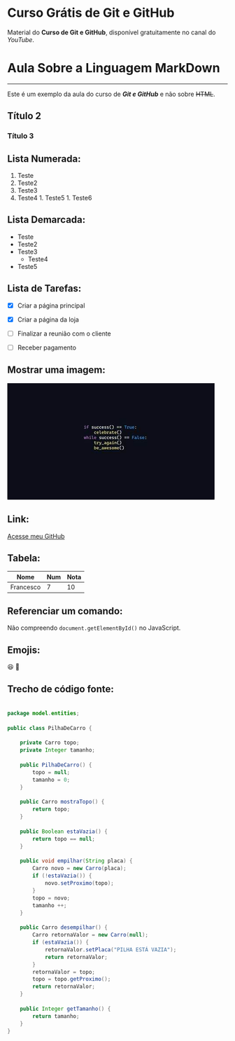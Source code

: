 # Curso Grátis de Git e GitHub
Material do **Curso de Git e GitHub**, disponível gratuitamente no canal do *YouTube*.

# Aula Sobre a Linguagem MarkDown
***
Este é um exemplo da aula do curso de __*Git e GitHub*__ e não sobre ~~HTML~~.

## Título 2

### Título 3

## Lista Numerada:

1. Teste
2. Teste2
3. Teste3
999. Teste4
    1. Teste5
    1. Teste6


## Lista Demarcada:

* Teste
* Teste2
* Teste3
    * Teste4
* Teste5

## Lista de Tarefas:

- [x] Criar a página principal
- [x] Criar a página da loja
- [ ] Finalizar a reunião com o cliente
- [ ] Receber pagamento


## Mostrar uma imagem:

![Imagem Tela de Bloqueio](OIP.jpeg)

## Link:

[Acesse meu GitHub](https://github.com/FrancescoGhisi)

## Tabela:

Nome | Num | Nota
---|---|---
Francesco | 7 | 10


## Referenciar um comando:

Não compreendo `document.getElementById()` no JavaScript.

## Emojis:

:laughing: :vulcan_salute:

## Trecho de código fonte:

```java

package model.entities;

public class PilhaDeCarro {

    private Carro topo;
    private Integer tamanho;

    public PilhaDeCarro() {
        topo = null;
        tamanho = 0;
    }

    public Carro mostraTopo() {
        return topo;
    }

    public Boolean estaVazia() {
        return topo == null;
    }

    public void empilhar(String placa) {
        Carro novo = new Carro(placa);
        if (!estaVazia()) {
            novo.setProximo(topo);
        }
        topo = novo;
        tamanho ++;
    }

    public Carro desempilhar() {
        Carro retornaValor = new Carro(null);
        if (estaVazia()) {
            retornaValor.setPlaca("PILHA ESTÁ VAZIA");
            return retornaValor;
        }
        retornaValor = topo;
        topo = topo.getProximo();
        return retornaValor;
    }

    public Integer getTamanho() {
        return tamanho;
    }
}

```